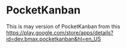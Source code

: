 # PocketKanban

This is may version of PocketKanban from this https://play.google.com/store/apps/details?id=dev.bmax.pocketkanban&hl=en_US
